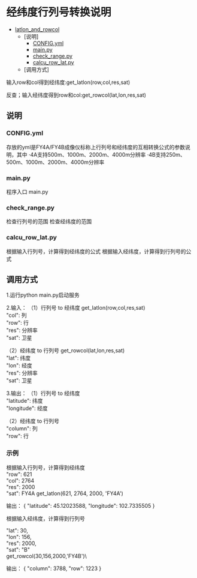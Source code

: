 # 经纬度行列号转换说明

- [latlon_and_rowcol](#service-rcTOlatlonEQ)
  - [说明]
    - [CONFIG.yml](#configyml)
    - [main.py](#mainpy)
    - [check_range.py](#check_rangepy)
    - [calcu_row_lat.py](#calcu_row_latpy)
  - [调用方式]
  
输入row和col得到经纬度:get_latlon(row,col,res,sat)

反查；输入经纬度得到row和col:get_rowcol(lat,lon,res,sat)
## 说明
### CONFIG.yml
存放的yml是FY4A/FY4B成像仪标称上行列号和经纬度的互相转换公式的参数说明，其中
·4A支持500m、1000m、2000m、4000m分辨率
·4B支持250m、500m、1000m、2000m、4000m分辨率

### main.py
程序入口
main.py

### check_range.py
检查行列号的范围
检查经纬度的范围

### calcu_row_lat.py
根据输入行列号，计算得到经纬度的公式
根据输入经纬度，计算得到行列号的公式

## 调用方式
1.运行python main.py启动服务

2.输入：
（1）行列号 to 经纬度 get_latlon(row,col,res,sat)\
"col": 列\
"row": 行\
"res": 分辨率\
"sat": 卫星

（2）经纬度 to 行列号 get_rowcol(lat,lon,res,sat)\
"lat": 纬度\
"lon": 经度\
"res": 分辨率\
"sat": 卫星

3.输出：
（1）行列号 to 经纬度\
"latitude": 纬度\
"longitude": 经度

（2）经纬度 to 行列号\
"column": 列 \
"row": 行

### 示例
根据输入行列号，计算得到经纬度\
"row": 621\
"col": 2764\
"res": 2000\
"sat": FY4A
get_latlon(621, 2764, 2000, 'FY4A')

输出：
{
    "latitude": 45.12023588,
    "longitude": 102.7335505
}

根据输入经纬度，计算得到行列号

"lat": 30,\
"lon": 156,\
"res": 2000,\
"sat": "B"\
get_rowcol(30,156,2000,'FY4B')\

输出：
{
    "column": 3788,
    "row": 1223
}
